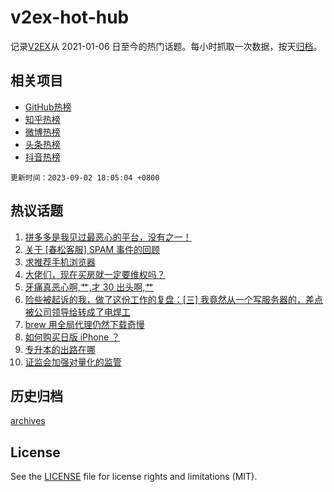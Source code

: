 # v2ex-hot-hub

 记录[V2EX](https://www.v2ex.com/)从 2021-01-06 日至今的热门话题。每小时抓取一次数据，按天[归档](archives)。
 
 ## 相关项目

- [GitHub热榜](https://github.com/snaildev/github-hot-hub)
- [知乎热榜](https://github.com/snaildev/zhihu-hot-hub)
- [微博热榜](https://github.com/snaildev/weibo-hot-hub)
- [头条热榜](https://github.com/snaildev/toutiao-hot-hub)
- [抖音热榜](https://github.com/snaildev/douyin-hot-hub)


 `更新时间：2023-09-02 18:05:04 +0800`

## 热议话题

1. [拼多多是我见过最恶心的平台，没有之一！](https://www.v2ex.com/t/970281)
1. [关于 [春松客服] SPAM 事件的回顾](https://www.v2ex.com/t/970315)
1. [求推荐手机浏览器](https://www.v2ex.com/t/970283)
1. [大佬们，现在买房就一定要维权吗？](https://www.v2ex.com/t/970297)
1. [牙痛真恶心啊,艹,才 30 出头啊,艹](https://www.v2ex.com/t/970244)
1. [险些被起诉的我，做了这份工作的复盘：[三] 我竟然从一个写服务器的，差点被公司领导给转成了电焊工](https://www.v2ex.com/t/970291)
1. [brew 用全局代理仍然下载奇慢](https://www.v2ex.com/t/970344)
1. [如何购买日版 iPhone ？](https://www.v2ex.com/t/970257)
1. [专升本的出路在哪](https://www.v2ex.com/t/970287)
1. [证监会加强对量化的监管](https://www.v2ex.com/t/970205)

## 历史归档

[archives](archives)

## License

See the [LICENSE](LICENSE) file for license rights and limitations (MIT).
